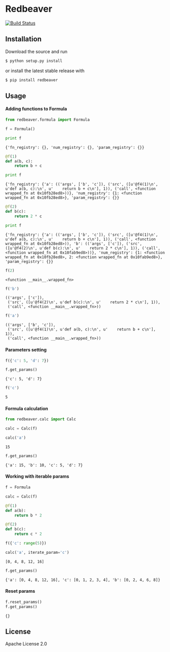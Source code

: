Redbeaver
=========
[![Build Status](https://travis-ci.org/aliskhakov/redbeaver.svg?branch=master)](https://travis-ci.org/aliskhakov/redbeaver)

Installation
------------
Download the source and run
```sh
$ python setup.py install
```
or install the latest stable release with
```sh
$ pip install redbeaver
```

Usage
-----

#### Adding functions to Formula


```python
from redbeaver.formula import Formula
```


```python
f = Formula()
```


```python
print f
```




    {'fn_registry': {}, 'num_registry': {}, 'param_registry': {}}




```python
@f(1)
def a(b, c):
    return b + c
```

```python
print f
```




    {'fn_registry': {'a': (('args', ['b', 'c']), ('src', ([u'@f4(1)\n', u'def a(b, c):\n', u'    return b + c\n'], 1)), ('call', <function wrapped_fn at 0x10fb28ed8>))}, 'num_registry': {1: <function wrapped_fn at 0x10fb28ed8>}, 'param_registry': {}}




```python
@f(2)
def b(c):
    return 2 * c
```

```python
print f
```




    {'fn_registry': {'a': (('args', ['b', 'c']), ('src', ([u'@f4(1)\n', u'def a(b, c):\n', u'    return b + c\n'], 1)), ('call', <function wrapped_fn at 0x10fb28ed8>)), 'b': (('args', ['c']), ('src', ([u'@f4(2)\n', u'def b(c):\n', u'    return 2 * c\n'], 1)), ('call', <function wrapped_fn at 0x10fab9ed8>))}, 'num_registry': {1: <function wrapped_fn at 0x10fb28ed8>, 2: <function wrapped_fn at 0x10fab9ed8>}, 'param_registry': {}}




```python
f(2)
```




    <function __main__.wrapped_fn>




```python
f('b')
```




    (('args', ['c']),
     ('src', ([u'@f4(2)\n', u'def b(c):\n', u'    return 2 * c\n'], 1)),
     ('call', <function __main__.wrapped_fn>))




```python
f('a')
```




    (('args', ['b', 'c']),
     ('src', ([u'@f4(1)\n', u'def a(b, c):\n', u'    return b + c\n'], 1)),
     ('call', <function __main__.wrapped_fn>))




#### Parameters setting


```python
f({'c': 5, 'd': 7})
```

```python
f.get_params()
```




    {'c': 5, 'd': 7}




```python
f('c')
```




    5




#### Formula calculation


```python
from redbeaver.calc import Calc
```

```python
calc = Calc(f)
```

```python
calc('a')
```




    15




```python
f.get_params()
```




    {'a': 15, 'b': 10, 'c': 5, 'd': 7}





#### Working with iterable params


```python
f = Formula
```

```python
calc = Calc(f)
```

```python                                                                                
@f(1)                                               
def a(b):                                           
    return b * 2                                    
```

```python                                                    
@f(2)                                               
def b(c):                                           
    return c * 2                                    
```

```python                                                    
f({'c': range(5)})                                  
```

```python                                                    
calc('a', iterate_param='c')
```



    [0, 4, 8, 12, 16]





```python
f.get_params()
```




    {'a': [0, 4, 8, 12, 16], 'c': [0, 1, 2, 3, 4], 'b': [0, 2, 4, 6, 8]}





#### Reset params

```python
f.reset_params()
f.get_params()
```




    {}





License
-------
Apache License 2.0
